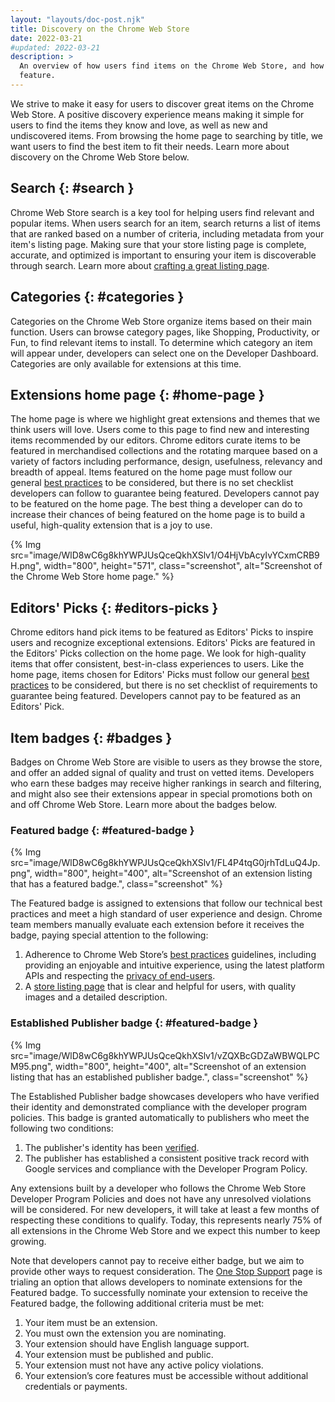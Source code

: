 ```yaml
---
layout: "layouts/doc-post.njk"
title: Discovery on the Chrome Web Store
date: 2022-03-21
#updated: 2022-03-21
description: >
  An overview of how users find items on the Chrome Web Store, and how our editors select items to
  feature.
---
```


We strive to make it easy for users to discover great items on the Chrome Web Store. A positive
discovery experience means making it simple for users to find the items they know and love, as well
as new and undiscovered items. From browsing the home page to searching by title, we want users to
find the best item to fit their needs. Learn more about discovery on the Chrome Web Store below.

## Search {: #search }

Chrome Web Store search is a key tool for helping users find relevant and popular items. When users
search for an item, search returns a list of items that are ranked based on a number of criteria,
including metadata from your item's listing page. Making sure that your store listing page is
complete, accurate, and optimized is important to ensuring your item is discoverable through search.
Learn more about [crafting a great listing page][best-listing].

## Categories {: #categories }

Categories on the Chrome Web Store organize items based on their main function. Users can browse
category pages, like Shopping, Productivity, or Fun, to find relevant items to install. To determine
which category an item will appear under, developers can select one on the Developer Dashboard.
Categories are only available for extensions at this time.

## Extensions home page {: #home-page }

The home page is where we highlight great extensions and themes that we think users will love. Users
come to this page to find new and interesting items recommended by our editors. Chrome editors
curate items to be featured in merchandised collections and the rotating marquee based on a variety
of factors including performance, design, usefulness, relevancy and breadth of appeal. Items
featured on the home page must follow our general [best practices][best-practices] to be considered,
but there is no set checklist developers can follow to guarantee being featured. Developers cannot
pay to be featured on the home page. The best thing a developer can do to increase their chances of
being featured on the home page is to build a useful, high-quality extension that is a joy to use.

{% Img src="image/WlD8wC6g8khYWPJUsQceQkhXSlv1/O4HjVbAcyIvYCxmCRB9H.png", width="800", height="571",
   class="screenshot", alt="Screenshot of the Chrome Web Store home page." %}

## Editors' Picks {: #editors-picks }

Chrome editors hand pick items to be featured as Editors' Picks to inspire users and recognize
exceptional extensions. Editors' Picks are featured in the Editors' Picks collection on the home
page. We look for high-quality items that offer consistent, best-in-class experiences to users. Like
the home page, items chosen for Editors' Picks must follow our general [best
practices][best-practices] to be considered, but there is no set checklist of requirements to
guarantee being featured. Developers cannot pay to be featured as an Editors' Pick.

## Item badges {: #badges }

Badges on Chrome Web Store are visible to users as they browse the store, and offer an added signal
of quality and trust on vetted items. Developers who earn these badges may receive higher rankings
in search and filtering, and might also see their extensions appear in special promotions both on
and off Chrome Web Store. Learn more about the badges below.

### Featured badge {: #featured-badge }

{% Img src="image/WlD8wC6g8khYWPJUsQceQkhXSlv1/FL4P4tqG0jrhTdLuQ4Jp.png", width="800", height="400",
   alt="Screenshot of an extension listing that has a featured badge.", class="screenshot" %}

The Featured badge is assigned to extensions that follow our technical best practices and meet a
high standard of user experience and design. Chrome team members manually evaluate each extension
before it receives the badge, paying special attention to the following:

1. Adherence to Chrome Web Store’s [best practices][best-practices] guidelines, including providing
   an enjoyable and intuitive experience, using the latest platform APIs and respecting the [privacy
   of end-users][user-privacy].
2. A [store listing page][best-listing] that is clear and helpful for users, with quality images and
   a detailed description.

### Established Publisher badge {: #featured-badge }

{% Img src="image/WlD8wC6g8khYWPJUsQceQkhXSlv1/vZQXBcGDZaWBWQLPCM95.png", width="800", height="400",
   alt="Screenshot of an extension listing that has an established publisher badge.",
   class="screenshot" %}

The Established Publisher badge showcases developers who have verified their identity and demonstrated compliance with the developer program policies. This badge is granted automatically to publishers who meet the following two conditions:

1. The publisher's identity has been [verified][verified].
2. The publisher has established a consistent positive track record with Google services and
   compliance with the Developer Program Policy.

Any extensions built by a developer who follows the Chrome Web Store Developer Program Policies and
does not have any unresolved violations will be considered. For new developers, it will take at
least a few months of respecting these conditions to qualify. Today, this represents nearly 75% of
all extensions in the Chrome Web Store and we expect this number to keep growing.

Note that developers cannot pay to receive either badge, but we aim to provide other ways to request
consideration. The [One Stop Support][one-stop-support] page is trialing an option that allows
developers to nominate extensions for the Featured badge. To successfully nominate your extension to
receive the Featured badge, the following additional criteria must be met:

1. Your item must be an extension.
2. You must own the extension you are nominating.
3. Your extension should have English language support.
4. Your extension must be published and public.
5. Your extension must not have any active policy violations.
6. Your extension’s core features must be accessible without additional credentials or payments.

[best-listing]: /docs/webstore/best_listing/
[best-practices]: /docs/webstore/best_practices/
[one-stop-support]: https://support.google.com/chrome_webstore/contact/one_stop_support
[user-privacy]: /docs/extensions/mv3/user_privacy/
[verified]: /docs/webstore/cws-dashboard-listing/#displaying-your-verified-publisher-status
